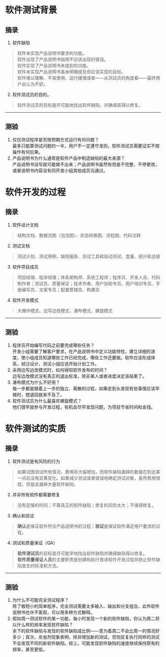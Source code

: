 # 软件测试背景  
## 摘录  
1. 软件缺陷  
>软件未实现产品说明书要求的功能。  
>软件出现了产品说明书指明不应该出现的错误。  
>软件实现了产品说明书未提到的功能。  
>软件未实现产品说明书虽未明确提及但应该实现的目标。  
>软件难以理解、不易使用、运行缓慢或者——从测试员的角度看——最终用户会认为不好。  
2. 软件测试员的目的。
>软件测试员的目标是尽可能地找出软件缺陷，并确保其得以修复。  
---
## 测验  
1. 仅仅测试程序是否按预期方式运行有何问题？  
最多只能算测试问题的一半，用户不一定遵守准则，软件测试员需要证实不按操作有何后果。  
2. 产品说明书为什么通常是软件产品中制造缺陷的最大来源？  
产品说明书没写就可能做不出来；产品说明书虽然有但是不完整、不停更改，或者说明书内容没有同开发小组其他成员沟通过。  
# 软件开发的过程  
## 摘录  
1. 软件设计文档  
>结构文档、数据流图（泡泡图）、状态转换图、流程图、代码注释  
2. 测试文档  
>测试计划、测试用例、缺陷报告、测试工具和自动测试、度量、统计和总结  
3. 软件项目成员  
>项目经理、程序经理；体系架构师、系统工程师；程序员、开发人员、代码制作者；测试员、质量保证；技术作者、用户协助专员、用户培训专员、手册编写员、文案专员；配置管理员、构建员  
4. 软件开发模式  
>大爆炸模式、边写边改模式、瀑布模式、螺旋模式  
---
## 测验  
1. 程序员开始编写代码之前要完成哪些任务？  
开发小组需要了解客户要求，在产品说明书中定义功能特性，建立详细的进度，使小组成员知道哪些工作已经完成，哪些工作还要做。软件应该形成体系，经过设计，测试小组应该开始计划工作。  
2. 采用边写边改模式时，如何得知软件发布的时间？  
边写边改模式没有真正的退出标准，除非某人或者进度决定该结束了。  
3. 瀑布模式为什么不好用？  
每一步都是跟着上一步的独立、离散的过程，如果走到头发现有些事情应该早做时，想退回就来不及了。  
4. 软件测试员为什么最喜欢螺旋模式？  
他们很早就参与开发过程，有机会尽早发现问题，为项目节省时间和金钱。  
# 软件测试的实质  
## 摘录   
1. 软件测试是有风险的行为  
>如果试图测试所有情况，费用将大幅增加，而软件缺陷漏掉的数量在到达某一点后没有显著变化。如果减少测试或者错误地确定测试对象，虽然费用很低，但是会漏掉大量软件缺陷。  
2. 并非所有软件都需要修复  
>没有足够的时间；不算真正的软件缺陷；修复的风险太大；不值得修复。  
3. 确认和验证  
>**确认**是保证软件符合产品说明书的过程；**验证**是保证软件满足用户要求的过程。  
4. 测试和质量保证（QA）  
>**软件测试员**的目标是尽可能早地找出软件缺陷并确保缺陷得以修复。  
>**软件质量保证人员**的主要职责是创建和执行改进软件开发过程并防止软件缺陷发生的标准和方法。
---  
## 测验  
1. 为什么不可能完全测试程序？  
除了极短小的简单程序，完全测试需要太多输入、输出和分支组合。此外软件说明书也许不客观，可以用多种方式解释。  
2. 假如周一测试软件的某一功能，每小时发现一个新的软件缺陷，你认为周二将以什么样的频率发现软件缺陷？  
余下的软件缺陷与发现的软件缺陷成比例——意为着周二不会比周一的情况好多少；其次，杀虫剂现象表明，除非增加新的测试，否则反复执行同样的测试不会发现不同的新软件缺陷。综上，可能发现软件缺陷的速度继续保持原有的频率，甚至更低。
